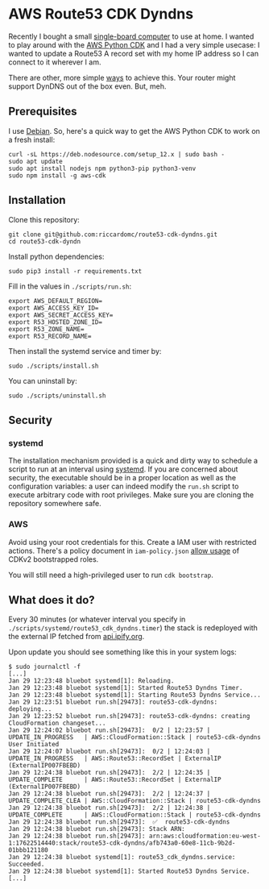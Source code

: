# AWS Route53 CDK Dyndns

Recently I bought a small [single-board
computer](https://www.notebookcheck.net/Odyssey-Blue-A-powerful-x86-and-Arduino-machine-that-supports-Windows-10-and-Linux.485011.0.html)
to use at home. I wanted to play around with the [AWS Python
CDK](https://docs.aws.amazon.com/cdk/latest/guide/work-with-cdk-python.html) and I had a
very simple usecase: I wanted to update a Route53 A record set with my home IP address so
I can connect to it wherever I am.

There are other, more simple [ways](https://en.wikipedia.org/wiki/Dynamic_DNS) to achieve
this. Your router might support DynDNS out of the box even. But, meh.

## Prerequisites

I use [Debian](https://www.debian.org/). So, here's a quick way to get the AWS Python CDK
to work on a fresh install:

```
curl -sL https://deb.nodesource.com/setup_12.x | sudo bash -
sudo apt update
sudo apt install nodejs npm python3-pip python3-venv
sudo npm install -g aws-cdk
```

## Installation

Clone this repository:

```
git clone git@github.com:riccardomc/route53-cdk-dyndns.git 
cd route53-cdk-dyndn
```

Install python dependencies:

```
sudo pip3 install -r requirements.txt
```

Fill in the values in `./scripts/run.sh`:

```
export AWS_DEFAULT_REGION=
export AWS_ACCESS_KEY_ID=
export AWS_SECRET_ACCESS_KEY=
export R53_HOSTED_ZONE_ID=
export R53_ZONE_NAME=
export R53_RECORD_NAME=
```

Then install the systemd service and timer by:

```
sudo ./scripts/install.sh
```

You can uninstall by:

```
sudo ./scripts/uninstall.sh
```

## Security

### systemd

The installation mechanism provided is a quick and dirty way to schedule a script to run
at an interval using [systemd](https://en.wikipedia.org/wiki/Systemd). If you are
concerned about security, the executable should be in a proper location as well as the
configuration variables: a user can indeed modify the `run.sh` script to execute
arbitrary code with root privileges. Make sure you are cloning the repository somewhere
safe. 

### AWS

Avoid using your root credentials for this. Create a IAM user with restricted
actions. There's a policy document in `iam-policy.json` [allow
usage](https://stackoverflow.com/a/61102280) of CDKv2 bootstrapped roles.

You will still need a high-privileged user to run `cdk bootstrap`.

## What does it do?

Every 30 minutes (or whatever interval you specify in
`./scripts/systemd/route53_cdk_dyndns.timer`) the stack is redeployed with the external
IP fetched from [api.ipify.org](https://api.ipify.org).

Upon update you should see something like this in your system logs:

```shell
$ sudo journalctl -f
[...]
Jan 29 12:23:48 bluebot systemd[1]: Reloading.
Jan 29 12:23:48 bluebot systemd[1]: Started Route53 Dyndns Timer.
Jan 29 12:23:48 bluebot systemd[1]: Starting Route53 Dyndns Service...
Jan 29 12:23:51 bluebot run.sh[29473]: route53-cdk-dyndns: deploying...
Jan 29 12:23:52 bluebot run.sh[29473]: route53-cdk-dyndns: creating CloudFormation changeset...
Jan 29 12:24:02 bluebot run.sh[29473]:  0/2 | 12:23:57 | UPDATE_IN_PROGRESS   | AWS::CloudFormation::Stack | route53-cdk-dyndns User Initiated
Jan 29 12:24:07 bluebot run.sh[29473]:  0/2 | 12:24:03 | UPDATE_IN_PROGRESS   | AWS::Route53::RecordSet | ExternalIP (ExternalIP007FBEBD)
Jan 29 12:24:38 bluebot run.sh[29473]:  2/2 | 12:24:35 | UPDATE_COMPLETE      | AWS::Route53::RecordSet | ExternalIP (ExternalIP007FBEBD)
Jan 29 12:24:38 bluebot run.sh[29473]:  2/2 | 12:24:37 | UPDATE_COMPLETE_CLEA | AWS::CloudFormation::Stack | route53-cdk-dyndns
Jan 29 12:24:38 bluebot run.sh[29473]:  2/2 | 12:24:38 | UPDATE_COMPLETE      | AWS::CloudFormation::Stack | route53-cdk-dyndns
Jan 29 12:24:38 bluebot run.sh[29473]:  ✅  route53-cdk-dyndns
Jan 29 12:24:38 bluebot run.sh[29473]: Stack ARN:
Jan 29 12:24:38 bluebot run.sh[29473]: arn:aws:cloudformation:eu-west-1:17622514440:stack/route53-cdk-dyndns/afb743a0-60e8-11cb-9b2d-01bbb121180
Jan 29 12:24:38 bluebot systemd[1]: route53_cdk_dyndns.service: Succeeded.
Jan 29 12:24:38 bluebot systemd[1]: Started Route53 Dyndns Service.
[...]
```
